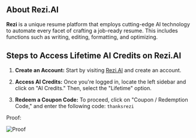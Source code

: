 ## About Rezi.AI

**Rezi** is a unique resume platform that employs cutting-edge AI technology to automate every facet of crafting a job-ready resume. This includes functions such as writing, editing, formatting, and optimizing.

## Steps to Access Lifetime AI Credits on Rezi.AI

1. **Create an Account:** Start by visiting [Rezi.AI](https://www.rezi.ai/) and create an account.

2. **Access AI Credits:** Once you're logged in, locate the left sidebar and click on "AI Credits." Then, select the "Lifetime" option.

3. **Redeem a Coupon Code:** To proceed, click on "Coupon / Redemption Code," and enter the following code: `thanksrezi`

Proof:

![Proof](https://0032100.xyz/r/HzJf5O.png?compress=false)
